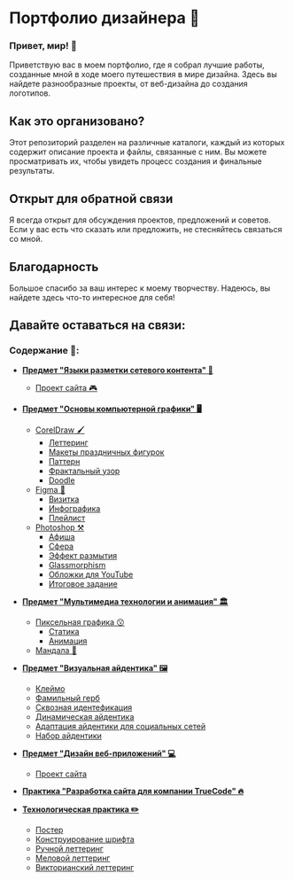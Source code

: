 # Портфолио дизайнера 🎨
### Привет, мир! 👋

Приветствую вас в моем портфолио, где я собрал лучшие работы, созданные мной в ходе моего путешествия в мире дизайна. Здесь вы найдете разнообразные проекты, от веб-дизайна до создания логотипов.

## Как это организовано?
Этот репозиторий разделен на различные каталоги, каждый из которых содержит описание проекта и файлы, связанные с ним. Вы можете просматривать их, чтобы увидеть процесс создания и финальные результаты.

## Открыт для обратной связи
Я всегда открыт для обсуждения проектов, предложений и советов. Если у вас есть что сказать или предложить, не стесняйтесь связаться со мной.

## Благодарность
Большое спасибо за ваш интерес к моему творчеству. Надеюсь, вы найдете здесь что-то интересное для себя!

Давайте оставаться на связи:
- 

### Содержание 👻:
- **[Предмет "Языки разметки сетевого контента" 🧠](https://github.com/Yawnmain/homework_i/tree/main/Publishing%20and%20design%20business/Языки%20разметки%20сетевого%20контента/Toxic%20Gaming)**
    - [Проект сайта 🎮](https://github.com/Yawnmain/homework_i/tree/main/Publishing%20and%20design%20business/Языки%20разметки%20сетевого%20контента/Toxic%20Gaming)


- **[Предмет "Основы компьютерной графики" 🖥️](https://github.com/Yawnmain/homework_i/tree/main/Publishing%20and%20design%20business/Основы%20компьютерной%20графики)**
    - [CorelDraw 🖌️](https://github.com/Yawnmain/homework_i/tree/main/Publishing%20and%20design%20business/Основы%20компьютерной%20графики/CorelDraw)
        - [Леттеринг](https://github.com/Yawnmain/homework_i/tree/main/Publishing%20and%20design%20business/Основы%20компьютерной%20графики/CorelDraw/Леттеринг)
        - [Макеты праздничных фигурок](https://github.com/Yawnmain/homework_i/tree/main/Publishing%20and%20design%20business/Основы%20компьютерной%20графики/CorelDraw/Макеты%20праздничных%20фигурок)
        - [Паттерн](https://github.com/Yawnmain/homework_i/tree/main/Publishing%20and%20design%20business/Основы%20компьютерной%20графики/CorelDraw/Паттерн)
        - [Фрактальный узор](https://github.com/Yawnmain/homework_i/tree/main/Publishing%20and%20design%20business/Основы%20компьютерной%20графики/CorelDraw/Фрактальный%20узор)
        - [Doodle](https://github.com/Yawnmain/homework_i/tree/main/Publishing%20and%20design%20business/Основы%20компьютерной%20графики/CorelDraw/Doodle)
    - [Figma 🌈](https://github.com/Yawnmain/homework_i/tree/main/Publishing%20and%20design%20business/Основы%20компьютерной%20графики/Figma)
        - [Визитка](https://github.com/Yawnmain/homework_i/tree/main/Publishing%20and%20design%20business/Основы%20компьютерной%20графики/Figma/Визитка)
        - [Инфографика](https://github.com/Yawnmain/homework_i/tree/main/Publishing%20and%20design%20business/Основы%20компьютерной%20графики/Figma/Инфографика)
        - [Плейлист](https://github.com/Yawnmain/homework_i/tree/main/Publishing%20and%20design%20business/Основы%20компьютерной%20графики/Figma/Плейлист)
    - [Photoshop ⚒️](https://github.com/Yawnmain/homework_i/tree/main/Publishing%20and%20design%20business/Основы%20компьютерной%20графики/Photoshop)
        - [Афиша](https://github.com/Yawnmain/homework_i/tree/main/Publishing%20and%20design%20business/Основы%20компьютерной%20графики/Photoshop/Афиша)
        - [Сфера](https://github.com/Yawnmain/homework_i/tree/main/Publishing%20and%20design%20business/Основы%20компьютерной%20графики/Photoshop/Сфера)
        - [Эффект размытия](https://github.com/Yawnmain/homework_i/tree/main/Publishing%20and%20design%20business/Основы%20компьютерной%20графики/Photoshop/Эффект%20размытия%20букв)
        - [Glassmorphism](https://github.com/Yawnmain/homework_i/tree/main/Publishing%20and%20design%20business/Основы%20компьютерной%20графики/Photoshop/Glassmorphism)
        - [Обложки для YouTube](https://github.com/Yawnmain/homework_i/tree/main/Publishing%20and%20design%20business/Основы%20компьютерной%20графики/Photoshop/Обложки%20для%20YouTube)
        - [Итоговое задание](https://github.com/Yawnmain/homework_i/tree/main/Publishing%20and%20design%20business/Основы%20компьютерной%20графики/Photoshop/Итоговое%20задание%20по%20растровой%20графике)


- **[Предмет "Мультимедиа технологии и анимация" 🏛️](https://github.com/Yawnmain/homework_i/tree/main/Publishing%20and%20design%20business/Мультимедиа%20технологии%20и%20анимация)**
    - [Пиксельная графика 😗](https://github.com/Yawnmain/homework_i/tree/main/Publishing%20and%20design%20business/Мультимедиа%20технологии%20и%20анимация/Пиксельная%20графика)
        - [Статика](https://github.com/Yawnmain/homework_i/tree/main/Publishing%20and%20design%20business/Мультимедиа%20технологии%20и%20анимация/Пиксельная%20графика/Статика)
        - [Анимация](https://github.com/Yawnmain/homework_i/tree/main/Publishing%20and%20design%20business/Мультимедиа%20технологии%20и%20анимация/Пиксельная%20графика/Анимация)
    - [Мандала 🔮](https://github.com/Yawnmain/homework_i/tree/main/Publishing%20and%20design%20business/Мультимедиа%20технологии%20и%20анимация/Мандала)


- **[Предмет "Визуальная айдентика" 🖼️](https://github.com/Yawnmain/homework_i/tree/main/Publishing%20and%20design%20business/Визуальная%20айдентика)**
    - [Клеймо](https://github.com/Yawnmain/homework_i/tree/main/Publishing%20and%20design%20business/Визуальная%20айдентика/Клеймо)
    - [Фамильный герб](https://github.com/Yawnmain/homework_i/tree/main/Publishing%20and%20design%20business/Визуальная%20айдентика/Фамильный%20герб) 
    - [Сквозная идентефикация](https://github.com/Yawnmain/homework_i/tree/main/Publishing%20and%20design%20business/Визуальная%20айдентика/Сквозная%20идентификация) 
    - [Динамическая айдентика](https://github.com/Yawnmain/homework_i/tree/main/Publishing%20and%20design%20business/Визуальная%20айдентика/Динамическая%20айдентика) 
    - [Адаптация айдентики для социальных сетей](https://github.com/Yawnmain/homework_i/tree/main/Publishing%20and%20design%20business/Визуальная%20айдентика/Адаптация%20айдентики%20для%20социальных%20сетей%20и%20web) 
    - [Набор айдентики](https://github.com/Yawnmain/homework_i/tree/main/Publishing%20and%20design%20business/Визуальная%20айдентика/Разработка%20набора%20айдентики%20для%20направления%20Прикладная%20информатика)


- **[Предмет "Дизайн веб-приложений" 💻](https://github.com/Yawnmain/homework_i/tree/main/Publishing%20and%20design%20business/Дизайн%20веб-приложений/Проектирование%20дизайна)**
    - [Проект сайта](https://github.com/Yawnmain/homework_i/tree/main/Publishing%20and%20design%20business/Дизайн%20веб-приложений/Проектирование%20дизайна)


- **[Практика "Разработка сайта для компании TrueCode" 🔥](https://github.com/Yawnmain/homework_i/tree/main/Publishing%20and%20design%20business/Первая%20практика)**


- **[Технологическая практика ✏️](https://github.com/Yawnmain/homework_i/tree/main/Publishing%20and%20design%20business/Технологическая%20(проектно-технологическая)%20практика)**
    - [Постер](https://github.com/Yawnmain/homework_i/tree/main/Publishing%20and%20design%20business/Технологическая%20(проектно-технологическая)%20практика/Hand%20made%20Lettering%20Poster)
    - [Конструирование шрифта](https://github.com/Yawnmain/homework_i/tree/main/Publishing%20and%20design%20business/Технологическая%20(проектно-технологическая)%20практика/Конструирование%20шрифта)
    - [Ручной леттеринг](https://github.com/Yawnmain/homework_i/tree/main/Publishing%20and%20design%20business/Технологическая%20(проектно-технологическая)%20практика/Hand%20Lettering)
    - [Меловой леттеринг](https://github.com/Yawnmain/homework_i/tree/main/Publishing%20and%20design%20business/Технологическая%20(проектно-технологическая)%20практика/Chalk%20Lettering)
    - [Викторианский леттеринг](https://github.com/Yawnmain/homework_i/tree/main/Publishing%20and%20design%20business/Технологическая%20(проектно-технологическая)%20практика/Викторианский%20леттеринг)
